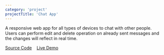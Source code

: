 ```yaml
---
category: 'project'
projectTitle: 'Chat App'
---
```


A responsive web app for all types of devices to chat with other people. Users can perform edit and delete operation on already sent messages and the changes will reflect in real time.

<a href="https://github.com/kabilansakthivelu/chat-app" target="_blank">Source Code</a>&nbsp; &nbsp;
<a href="https://react-chatapp-v1.netlify.app/" target="_blank">Live Demo</a>